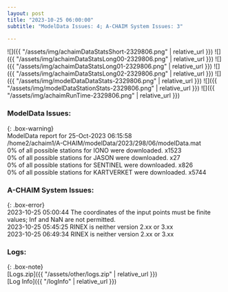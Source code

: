 ```yaml
---
layout: post
title: "2023-10-25 06:00:00"
subtitle: "ModelData Issues: 4; A-CHAIM System Issues: 3"

---
```


![]({{ "/assets/img/achaimDataStatsShort-2329806.png" | relative_url }})
![]({{ "/assets/img/achaimDataStatsLong00-2329806.png" | relative_url }})
![]({{ "/assets/img/achaimDataStatsLong01-2329806.png" | relative_url }})
![]({{ "/assets/img/achaimDataStatsLong02-2329806.png" | relative_url }})
![]({{ "/assets/img/modelDataDataStats-2329806.png" | relative_url }})
![]({{ "/assets/img/modelDataStationStats-2329806.png" | relative_url }})
![]({{ "/assets/img/achaimRunTime-2329806.png" | relative_url }})


### ModelData Issues:  
  
{: .box-warning}  
 ModelData report for 25-Oct-2023 06:15:58   
 /home2/achaim1/A-CHAIM/modelData/2023/298/06/modelData.mat   
 0% of all possible stations for IONO were downloaded. x1523   
 0% of all possible stations for JASON were downloaded. x27   
 0% of all possible stations for SENTINEL were downloaded. x826   
 0% of all possible stations for KARTVERKET were downloaded. x5744   
  
### A-CHAIM System Issues:  
  
{: .box-error}  
2023-10-25 05:00:44 The coordinates of the input points must be finite values; Inf and NaN are not permitted.  
2023-10-25 05:45:25 RINEX is neither version 2.xx or 3.xx  
2023-10-25 06:49:34 RINEX is neither version 2.xx or 3.xx  

### Logs:  
  
{: .box-note}  
[Logs.zip]({{ "/assets/other/logs.zip" | relative_url }})  
[Log Info]({{ "/logInfo" | relative_url }})  
